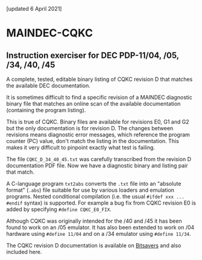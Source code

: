 [updated 6 April 2021]

MAINDEC-CQKC
============

Instruction exerciser for DEC PDP-11/04, /05, /34, /40, /45
----------------------------------------------------------------------

A complete, tested, editable binary listing of CQKC revision D that matches the available DEC documentation.

It is sometimes difficult to find a specific revision of a MAINDEC diagnostic binary file that matches
an online scan of the available documentation (containing the program listing).

This is true of CQKC. Binary files are available for revisions E0, G1 and G2 but the only
documentation is for revision D. The changes between revisions means diagnostic error messages,
which reference the program counter (PC) value, don't match the listing in the documentation.
This makes it very difficult to pinpoint exactly what test is failing.

The file `CQKC_D_34_40_45.txt` was carefully transcribed from the revision D documentation PDF file.
Now we have a diagnostic binary and listing pair that match.

A C-language program `txt2abs` converts the `.txt` file into an "absolute format" (`.abs`) file
suitable for use by various loaders and emulation programs. Nested conditional compilation
(i.e. the usual `#ifdef xxx ... #endif` syntax) is supported. For example a bug fix from
CQKC revision E0 is added by specifying `#define CQKC_E0_FIX`.

Although CQKC was originally intended for the /40 and /45 it has been found to work
on an /05 emulator. It has also been extended to work on /04 hardware using `#define 11/04`
and on a /34 emulator using `#define 11/34`.

The CQKC revision D documentation is available on [Bitsavers](bitsavers.informatik.uni-stuttgart.de/pdf/dec/pdp11/xxdp/diag_listings/1140_45/028_MAINDEC-11-DCQKC-D_D_1140_1145_INSTRUCTION_EXERCISER_Sep74.pdf)
and also included here.
